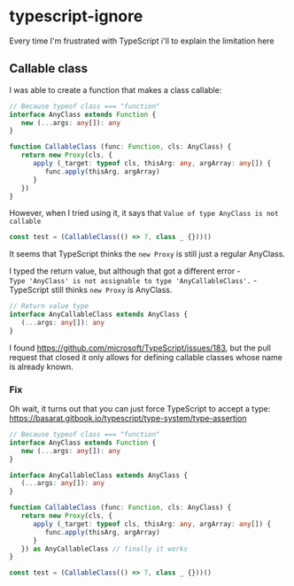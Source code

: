 # typescript-ignore
Every time I'm frustrated with TypeScript i'll to explain the limitation here

## Callable class
I was able to create a function that makes a class callable:

```typescript
// Because typeof class === "function"
interface AnyClass extends Function {
   new (...args: any[]): any
}

function CallableClass (func: Function, cls: AnyClass) {
   return new Proxy(cls, {
      apply (_target: typeof cls, thisArg: any, argArray: any[]) {
         func.apply(thisArg, argArray)
      }
   })
}
```

However, when I tried using it, it says that ```Value of type AnyClass is not callable```

```typescript
const test = (CallableClass(() => 7, class _ {}))()
```

It seems that TypeScript thinks the ```new Proxy``` is still just a regular AnyClass.

I typed the return value, but although that got a different error -  
```Type 'AnyClass' is not assignable to type 'AnyCallableClass'.``` - TypeScript still thinks ```new Proxy``` is AnyClass.

```typescript
// Return value type
interface AnyCallableClass extends AnyClass {
   (...args: any[]): any
}
```

I found https://github.com/microsoft/TypeScript/issues/183, but the pull request that closed it only allows for defining callable classes whose name is already known.

### Fix

Oh wait, it turns out that you can just force TypeScript to accept a type: https://basarat.gitbook.io/typescript/type-system/type-assertion

```typescript
// Because typeof class === "function"
interface AnyClass extends Function {
   new (...args: any[]): any
}

interface AnyCallableClass extends AnyClass {
   (...args: any[]): any
}

function CallableClass (func: Function, cls: AnyClass) {
   return new Proxy(cls, {
      apply (_target: typeof cls, thisArg: any, argArray: any[]) {
         func.apply(thisArg, argArray)
      }
   }) as AnyCallableClass // finally it works
}

const test = (CallableClass(() => 7, class _ {}))()
```


